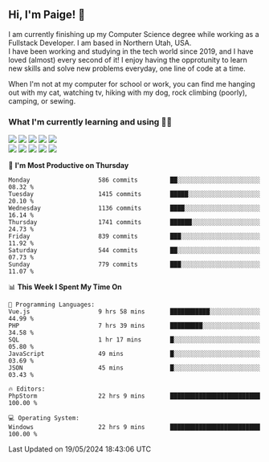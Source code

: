 ## Hi, I'm Paige! :vulcan_salute:

I am currently finishing up my Computer Science degree while working as a Fullstack Developer. I am based in Northern Utah, USA. \
I have been working and studying in the tech world since 2019, and I have loved (almost) every second of it! I enjoy having the opprotunity to learn new skills and solve new problems everyday, one line of code at a time.  

When I'm not at my computer for school or work, you can find me hanging out with my cat, watching tv, hiking with my dog, rock climbing (poorly), camping, or sewing.  

### What I'm currently learning and using :woman_technologist:
![](https://img.shields.io/badge/Laravel-FF2D20?style=for-the-badge&logo=laravel&logoColor=white) 
![](https://img.shields.io/badge/PHP-777BB4?style=for-the-badge&logo=php&logoColor=white)
![](https://img.shields.io/badge/Vue.js-35495E?style=for-the-badge&logo=vuedotjs&logoColor=4FC08D) 
![](https://img.shields.io/badge/MySQL-005C84?style=for-the-badge&logo=mysql&logoColor=white) 
![](https://img.shields.io/badge/Tailwind_CSS-38B2AC?style=for-the-badge&logo=tailwind-css&logoColor=white) \
![](https://img.shields.io/badge/Python-FFD43B?style=for-the-badge&logo=python&logoColor=blue)
![](https://img.shields.io/badge/Django-092E20?style=for-the-badge&logo=django&logoColor=green)
![](https://img.shields.io/badge/Kotlin-0095D5?&style=for-the-badge&logo=kotlin&logoColor=white)
![](https://img.shields.io/badge/Java-ED8B00?style=for-the-badge&logo=java&logoColor=white)
![](https://img.shields.io/badge/Haskell-5D4F85?style=for-the-badge&logo=haskell&logoColor=white) 

<!--START_SECTION:waka-->
📅 **I'm Most Productive on Thursday** 

```text
Monday                   586 commits         ██░░░░░░░░░░░░░░░░░░░░░░░   08.32 % 
Tuesday                  1415 commits        █████░░░░░░░░░░░░░░░░░░░░   20.10 % 
Wednesday                1136 commits        ████░░░░░░░░░░░░░░░░░░░░░   16.14 % 
Thursday                 1741 commits        ██████░░░░░░░░░░░░░░░░░░░   24.73 % 
Friday                   839 commits         ███░░░░░░░░░░░░░░░░░░░░░░   11.92 % 
Saturday                 544 commits         ██░░░░░░░░░░░░░░░░░░░░░░░   07.73 % 
Sunday                   779 commits         ███░░░░░░░░░░░░░░░░░░░░░░   11.07 % 
```


📊 **This Week I Spent My Time On** 

```text
💬 Programming Languages: 
Vue.js                   9 hrs 58 mins       ███████████░░░░░░░░░░░░░░   44.99 % 
PHP                      7 hrs 39 mins       █████████░░░░░░░░░░░░░░░░   34.58 % 
SQL                      1 hr 17 mins        █░░░░░░░░░░░░░░░░░░░░░░░░   05.80 % 
JavaScript               49 mins             █░░░░░░░░░░░░░░░░░░░░░░░░   03.69 % 
JSON                     45 mins             █░░░░░░░░░░░░░░░░░░░░░░░░   03.43 % 

🔥 Editors: 
PhpStorm                 22 hrs 9 mins       █████████████████████████   100.00 % 

💻 Operating System: 
Windows                  22 hrs 9 mins       █████████████████████████   100.00 % 
```


 Last Updated on 19/05/2024 18:43:06 UTC
<!--END_SECTION:waka-->
